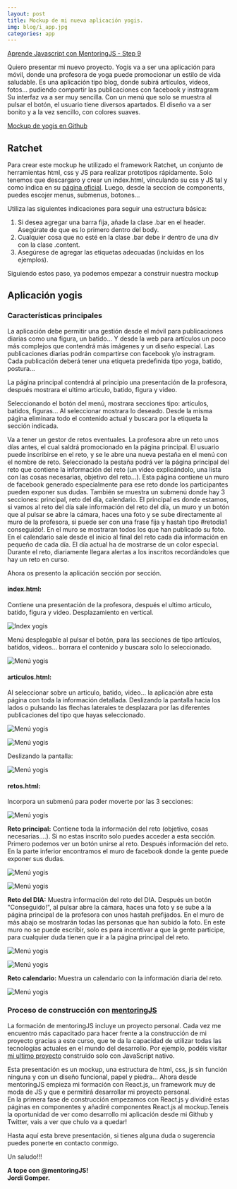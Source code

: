 ```yaml
---
layout: post
title: Mockup de mi nueva aplicación yogis.
img: blog/i_app.jpg
categories: app
---
```

  
[Aprende Javascript con MentoringJS - Step 9](http://mentoringjs.com/)

Quiero presentar mi nuevo proyecto. Yogis va a ser una aplicación para móvil, donde una profesora de yoga puede promocionar un estilo de vida saludable. Es una aplicación tipo blog, donde subirá artículos, videos, fotos... pudiendo compartir las publicaciones con facebook y instragram<!--more-->  
Su interfaz va a ser muy sencilla. Con un menú que solo se muestra al pulsar el botón, el usuario tiene diversos apartados. El diseño va a ser bonito y a la vez sencillo, con colores suaves.  

[Mockup de yogis en Github](https://github.com/jordigomper/mockups-yogis)

## Ratchet
Para crear este mockup he utilizado el framework Ratchet, un conjunto de herramientas html, css y JS para realizar prototipos rápidamente. Solo tenemos que descargaro y crear un index.html, vinculando su css y JS tal y como indica en su [página oficial](http://goratchet.com/). Luego, desde la seccion de components, puedes escojer menus, submenus, botones...  

Utiliza las siguientes indicaciones para seguir una estructura básica:  
1. Si desea agregar una barra fija,  añade la clase .bar en el header. Asegúrate de que es lo primero dentro del body.  
2. Cualquier cosa que no esté en la clase .bar debe ir dentro de una div con la clase .content.  
3. Asegúrese de agregar las etiquetas adecuadas (incluidas en los ejemplos).

Siguiendo estos paso, ya podemos empezar a construir nuestra mockup

## Aplicación yogis
### Características principales
La aplicación debe permitir una gestión desde el móvil para publicaciones diarias como una figura, un batido... Y desde la web para artículos un poco más complejos que contendrá más imágenes y un diseño especial. Las publicaciones diarias podrán compartirse con facebook y/o instragram. Cada publicación deberá tener una etiqueta predefinida tipo yoga, batido, postura...

La página principal contendrá al principio una presentación de la profesora, después mostrara el ultimo articulo, batido, figura y video. 

Seleccionando el botón del menú, mostrara secciones tipo: artículos, batidos, figuras... Al seleccionar mostrara lo deseado. Desde la misma página eliminara todo el contenido actual y buscara por la etiqueta la sección indicada.

Va a tener un gestor de retos eventuales. La profesora abre un reto unos días antes, el cual saldrá promocionado en la página principal. El usuario puede inscribirse en el reto, y se le abre una nueva pestaña en el menú con el nombre de reto. Seleccionado la pestaña podrá ver la página principal del reto que contiene la información del reto (un video explicándolo, una lista con las cosas necesarias, objetivo del reto...). Esta página contiene un muro de facebook generado especialmente para ese reto donde los participantes pueden exponer sus dudas. También se muestra un submenú donde hay 3 secciones: principal, reto del día, calendario. El principal es donde estamos, si vamos al reto del día sale información del reto del día, un muro y un botón que al pulsar se abre la cámara, haces una foto y se sube directamente al muro de la profesora, si puede ser con una frase fija y hastah tipo #retodia1 conseguido!. En el muro se mostraran todos los que han publicado su foto. En el calendario sale desde el inicio al final del reto cada día información en pequeño de cada día. El día actual ha de mostrarse de un color especial.  
Durante el reto, diariamente llegara alertas a los inscritos recordándoles que hay un reto en curso.

Ahora os presento la aplicación sección por sección.

#### index.html:
Contiene una presentación de la profesora, después el ultimo articulo, batido, figura y video. Desplazamiento en vertical.

![Index yogis](https://jordigomper.github.io/myblog/img/a_mockup_yogis/index.PNG "Aplicación yogis")

Menú desplegable al pulsar el botón, para las secciones de tipo artículos, batidos, videos... borrara el contenido y buscara solo lo seleccionado.

![Menú yogis](https://jordigomper.github.io/myblog/img/a_mockup_yogis/menu.PNG "Aplicación yogis")

#### articulos.html:
Al seleccionar sobre un articulo, batido, video... la aplicación abre esta página con toda la información detallada. Deslizando la pantalla hacia los lados o pulsando las flechas laterales te desplazara por las diferentes publicaciones del tipo que hayas seleccionado.

![Menú yogis](https://jordigomper.github.io/myblog/img/a_mockup_yogis/articulos.PNG "Aplicación yogis")

![Menú yogis](https://jordigomper.github.io/myblog/img/a_mockup_yogis/articulos3.PNG "Aplicación yogis")

Deslizando la pantalla:

![Menú yogis](https://jordigomper.github.io/myblog/img/a_mockup_yogis/articulos2.PNG "Aplicación yogis")

#### retos.html:
Incorpora un submenú para poder moverte por las 3 secciones:

![Menú yogis](https://jordigomper.github.io/myblog/img/a_mockup_yogis/retos-principal.PNG "Aplicación yogis")

**Reto principal:**
Contiene toda la información del reto (objetivo, cosas necesarias....). Si no estas inscrito solo puedes acceder a esta sección.  
Primero podemos ver un botón unirse al reto. Después información del reto. En la parte inferior encontramos el muro de facebook donde la gente puede exponer sus dudas.

![Menú yogis](https://jordigomper.github.io/myblog/img/a_mockup_yogis/retos-principal2.PNG "Aplicación yogis")

![Menú yogis](https://jordigomper.github.io/myblog/img/a_mockup_yogis/retos-principal3.PNG "Aplicación yogis")

**Reto del DIA:**
Muestra información del reto del DIA. Después un botón "Conseguido!", al pulsar abre la cámara, haces una foto y se sube a la página principal de la profesora con unos hastah prefijados. En el muro de más abajo se mostrarán todas las personas que han subido la foto. En este muro no se puede escribir, solo es para incentivar a que la gente participe, para cualquier duda tienen que ir a la página principal del reto.

![Menú yogis](https://jordigomper.github.io/myblog/img/a_mockup_yogis/retos-dia.PNG "Aplicación yogis")

![Menú yogis](https://jordigomper.github.io/myblog/img/a_mockup_yogis/retos-dia2.PNG "Aplicación yogis")

**Reto calendario:**
Muestra un calendario con la información diaria del reto. 

![Menú yogis](https://jordigomper.github.io/myblog/img/a_mockup_yogis/retos-calendario.PNG "Aplicación yogis")

### Proceso de construcción con [mentoringJS](http://mentoringjs.com/)
La formación de mentoringJS incluye un proyecto personal. Cada vez me encuentro más capacitado para hacer frente a la construcción de mi proyecto gracias a este curso, que te da la capacidad de utilizar todas las tecnologías actuales en el mundo del desarrollo. Por ejemplo, podéis visitar[ mi ultimo proyecto](https://jordigomper.github.io/myblog/Proyecto-TwitchTV-con-VainillaJS/) construido solo con JavaScript nativo.  


Esta presentación es un mockup, una estructura de html, css, js sin función ninguna y con un diseño funcional, papel y piedra... Ahora desde mentoringJS empieza mi formación con React.js, un framework muy de moda de JS y que e permitirá desarrollar mi proyecto personal.  
En la primera fase de construcción empezamos con React.js y dividiré estas páginas en componentes y añadiré componentes React.js al mockup.Teneis la oportunidad de ver como desarrollo mi aplicación desde mi Github y Twitter, vais a ver que chulo va a quedar!

Hasta aquí esta breve presentación, si tienes alguna duda o sugerencia puedes ponerte en contacto conmigo.

Un saludo!!!

**A tope con @mentoringJS!  
Jordi Gomper.**